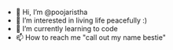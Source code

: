 - 👋 Hi, I’m @poojaristha
- 👀 I’m interested in living life peacefully :)
- 🌱 I’m currently learning to code
- 📫 How to reach me "call out my name bestie"

<!---
poojaristha/poojaristha is a ✨ special ✨ repository because its `README.md` (this file) appears on your GitHub profile.
You can click the Preview link to take a look at your changes.
--->
